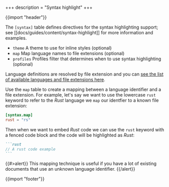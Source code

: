 +++
description = "Syntax highlight"
+++

{{import "header"}}

The `[syntax]` table defines directives for the syntax highlighting support; see [[docs/guides/content/syntax-highlight]] for more information and examples.

* `theme` A theme to use for inline styles (optional)
* `map` Map language names to file extensions (optional)
* `profiles` Profiles filter that determines when to use syntax highlighting (optional)

Language definitions are resolved by file extension and you can [see the list of available languages and file extensions here][languages].

Use the `map` table to create a mapping between a language identifier and a file extension. For example, let's say we want to use the lowercase `rust` keyword to refer to the *Rust* language we `map` our identfier to a known file extension:

```toml
[syntax.map]
rust = "rs"
```

Then when we want to embed *Rust* code we can use the `rust` keyword with a fenced code block and the code will be highlighted as *Rust*:

````markdown
```rust
// A rust code example
```
````

{{#>alert}}
This mapping technique is useful if you have a lot of existing documents that use an unknown language identifier.
{{/alert}}

{{import "footer"}}

[languages]: https://github.com/uwe-app/syntax/blob/main/languages.toml
